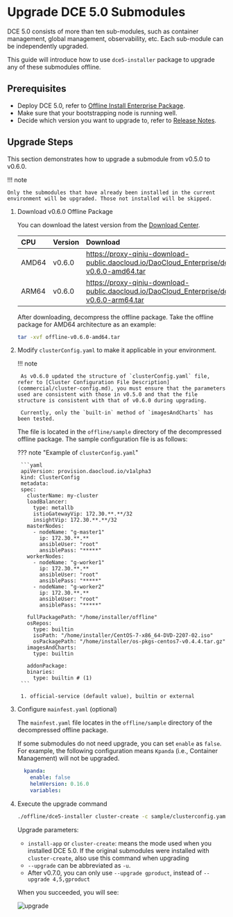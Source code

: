 # Upgrade DCE 5.0 Submodules

DCE 5.0 consists of more than ten sub-modules, such as container management, global management, observability, etc. Each sub-module can be independently upgraded.

This guide will introduce how to use `dce5-installer` package to upgrade any of these submodules offline.

## Prerequisites

- Deploy DCE 5.0, refer to [Offline Install Enterprise Package](commercial/start-install.md).
- Make sure that your bootstrapping node is running well.
- Decide which version you want to upgrade to, refer to [Release Notes](release-notes.md).

## Upgrade Steps

This section demonstrates how to upgrade a submodule from v0.5.0 to v0.6.0.

!!! note

    Only the submodules that have already been installed in the current environment will be upgraded. Those not installed will be skipped.

1. Download v0.6.0 Offline Package

    You can download the latest version from the [Download Center](https://docs.daocloud.io/download/dce5/).

    | CPU | Version | Download|
    | :--------------- | :------ | :----------- |
    | AMD64            | v0.6.0  | https://proxy-qiniu-download-public.daocloud.io/DaoCloud_Enterprise/dce5/offline-v0.6.0-amd64.tar |
    | ARM64            | v0.6.0  | https://proxy-qiniu-download-public.daocloud.io/DaoCloud_Enterprise/dce5/offline-v0.6.0-arm64.tar |

    After downloading, decompress the offline package. Take the offline package for AMD64 architecture as an example:

    ```bash
    tar -xvf offline-v0.6.0-amd64.tar
    ```

2. Modify `clusterConfig.yaml` to make it applicable in your environment.

    !!! note

        As v0.6.0 updated the structure of `clusterConfig.yaml` file, refer to [Cluster Configuration File Description](commercial/cluster-config.md), you must ensure that the parameters used are consistent with those in v0.5.0 and that the file structure is consistent with that of v0.6.0 during upgrading.
    
        Currently, only the `built-in` method of `imagesAndCharts` has been tested.

    The file is located in the `offline/sample` directory of the decompressed offline package. The sample configuration file is as follows:

    ??? note "Example of `clusterConfig.yaml`"
        
        ```yaml
        apiVersion: provision.daocloud.io/v1alpha3
        kind: ClusterConfig
        metadata:
        spec:
          clusterName: my-cluster
          loadBalancer:
            type: metallb
            istioGatewayVip: 172.30.**.**/32
            insightVip: 172.30.**.**/32
          masterNodes:
            - nodeName: "g-master1"
              ip: 172.30.**.**
              ansibleUser: "root"
              ansiblePass: "*****"
          workerNodes:
            - nodeName: "g-worker1"
              ip: 172.30.**.**
              ansibleUser: "root"
              ansiblePass: "*****"
            - nodeName: "g-worker2"
              ip: 172.30.**.**
              ansibleUser: "root"
              ansiblePass: "*****"
        
          fullPackagePath: "/home/installer/offline"
          osRepos:
            type: builtin
            isoPath: "/home/installer/CentOS-7-x86_64-DVD-2207-02.iso"
            osPackagePath: "/home/installer/os-pkgs-centos7-v0.4.4.tar.gz"
          imagesAndCharts:
            type: builtin
        
          addonPackage:
          binaries:
            type: builtin # (1)
        ```

        1. official-service (default value), builtin or external

3. Configure `mainfest.yaml` (optional)

    The `mainfest.yaml` file locates in the `offline/sample` directory of the decompressed offline package.

    If some submodules do not need upgrade, you can set `enable` as `false`. For example, the following configuration means `Kpanda` (i.e., Container Management) will not be upgraded.

    ```yaml
      kpanda:
        enable: false
        helmVersion: 0.16.0
        variables:
    ```

4. Execute the upgrade command

    ```bash
    ./offline/dce5-installer cluster-create -c sample/clusterconfig.yaml -m sample/manifest.yaml --upgrade 4,5,gproduct
    ```

    Upgrade parameters:

    - `install-app` or `cluster-create`: means the mode used when you installed DCE 5.0. If the original submodules were installed with `cluster-create`, also use this command when upgrading
    - `--upgrade` can be abbreviated as `-u`.
    - After v0.7.0, you can only use `--upgrade gproduct`, instead of `--upgrade 4,5,gproduct`

    When you succeeded, you will see:

    ![upgrade](https://docs.daocloud.io/daocloud-docs-images/docs/install/images/upgrade.png)
